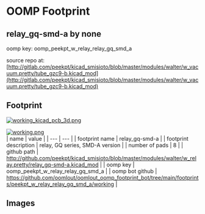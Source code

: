 # OOMP Footprint  
## relay_gq-smd-a  by none  
  
oomp key: oomp_peekpt_w_relay_relay_gq_smd_a  
  
source repo at: [http://gitlab.com/peekpt/kicad_smisioto/blob/master/modules/walter/w_vacuum.pretty/tube_gzc9-b.kicad_mod](http://gitlab.com/peekpt/kicad_smisioto/blob/master/modules/walter/w_vacuum.pretty/tube_gzc9-b.kicad_mod)  
## Footprint  
  
[![working_kicad_pcb_3d.png](working_kicad_pcb_3d_600.png)](working_kicad_pcb_3d.png)  
  
[![working.png](working_600.png)](working.png)  
| name | value | 
| --- | --- | 
| footprint name | relay_gq-smd-a | 
| footprint description | relay, GQ series, SMD-A version | 
| number of pads | 8 | 
| github path | http://github.com/peekpt/kicad_smisioto/blob/master/modules/walter/w_relay.pretty/relay_gq-smd-a.kicad_mod | 
| oomp key | oomp_peekpt_w_relay_relay_gq_smd_a | 
| oomp bot github | https://github.com/oomlout/oomlout_oomp_footprint_bot/tree/main/footprints/peekpt_w_relay_relay_gq_smd_a/working | 
## Images  
